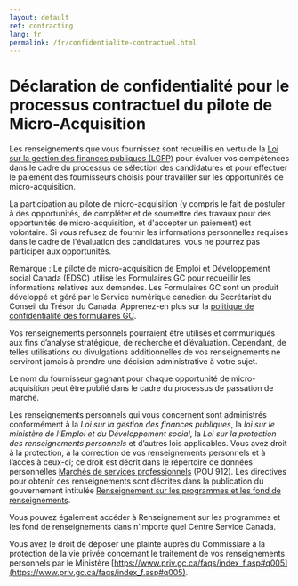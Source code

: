 ```yaml
---
layout: default
ref: contracting
lang: fr
permalink: /fr/confidentialite-contractuel.html
---
```


# Déclaration de confidentialité pour le processus contractuel du pilote de Micro-Acquisition

Les renseignements que vous fournissez sont recueillis en vertu de la [Loi sur la gestion des finances publiques (LGFP)](https://laws-lois.justice.gc.ca/fra/lois/f-11/) pour évaluer vos compétences dans le cadre du processus de sélection des candidatures et pour effectuer le paiement des fournisseurs choisis pour travailler sur les opportunités de micro-acquisition.

La participation au pilote de micro-acquisition (y compris le fait de postuler à des opportunités, de compléter et de soumettre des travaux pour des opportunités de micro-acquisition, et d'accepter un paiement) est volontaire.
Si vous refusez de fournir les informations personnelles requises dans le cadre de l'évaluation des candidatures, vous ne pourrez pas participer aux opportunités.

Remarque : Le pilote de micro-acquisition de Emploi et Développement social Canada (EDSC) utilise les Formulaires GC pour recueillir les informations relatives aux demandes.
Les Formulaires GC sont un produit développé et géré par le Service numérique canadien du Secrétariat du Conseil du Trésor du Canada.
Apprenez-en plus sur la [politique de confidentialité des formulaires GC](https://numerique.canada.ca/transparence/confidentialite/).

Vos renseignements personnels pourraient être utilisés et communiqués aux fins d’analyse stratégique, de recherche et d’évaluation.
Cependant, de telles utilisations ou divulgations additionnelles de vos renseignements ne serviront jamais à prendre une décision administrative à votre sujet.

Le nom du fournisseur gagnant pour chaque opportunité de micro-acquisition peut être publié dans le cadre du processus de passation de marché.

Les renseignements personnels qui vous concernent sont administrés conformément à la *Loi sur la gestion des finances publiques*, la *loi sur le ministère de l’Emploi et du Développement social*, la *Loi sur la protection des renseignements personnels* et d’autres lois applicables. Vous avez droit à la protection, à la correction de vos renseignements personnels et à l’accès à ceux-ci; ce droit est décrit dans le répertoire de données personnelles [Marchés de services professionnels](https://www.canada.ca/fr/secretariat-conseil-tresor/services/acces-information-protection-reseignements-personnels/acces-information/renseignements-programmes-fonds-renseignements/fichiers-renseignements-personnels-ordinaires.html#pou912) (POU 912).
Les directives pour obtenir ces renseignements sont décrites dans la publication du gouvernement intitulée [Renseignement sur les programmes et les fond de renseignements](https://www.canada.ca/fr/emploi-developpement-social/ministere/transparence/aai/rapports/infosource.html).

Vous pouvez également accéder à Renseignement sur les programmes et les fond de renseignements dans n’importe quel Centre Service Canada.

Vous avez le droit de déposer une plainte auprès du Commissiare à la protection de la vie privée concernant le traitement de vos renseignements personnels par le Ministère [https://www.priv.gc.ca/faqs/index_f.asp#q005](https://www.priv.gc.ca/faqs/index_f.asp#q005).
